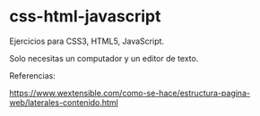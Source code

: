 # css-html-javascript
 Ejercicios para CSS3, HTML5, JavaScript.

Solo necesitas un computador y un editor de texto.

Referencias:

https://www.wextensible.com/como-se-hace/estructura-pagina-web/laterales-contenido.html
